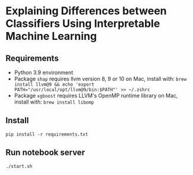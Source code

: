 # Explaining Differences between Classifiers Using Interpretable Machine Learning

## Requirements
- Python 3.9 environment
- Package `shap` requires llvm version 8, 9 or 10
  on Mac, install with: `brew install llvm@9 && echo 'export PATH="/usr/local/opt/llvm@9/bin:$PATH"' >> ~/.zshrc`
- Package `xgboost` requires LLVM's OpenMP runtime library
  on Mac, install with: `brew install libomp`

## Install
```
pip install -r requirements.txt
```

## Run notebook server
```
./start.sh
```


